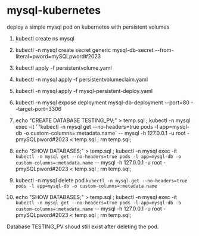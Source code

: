 # mysql-kubernetes
deploy a simple mysql pod on kubernetes with persistent volumes


1. kubectl create ns mysql

2. kubectl -n mysql create secret generic mysql-db-secret --from-literal=pword=mySQLpword#2023

3. kubectl apply -f persistentvolume.yaml

4. kubectl -n mysql apply -f persistentvolumeclaim.yaml

5. kubectl -n mysql apply -f mysql-persistent-deploy.yaml

6. kubectl -n mysql expose deployment mysql-db-deployment --port=80 --target-port=3306

7. echo "CREATE DATABASE TESTING_PV;" > temp.sql ; kubectl -n mysql exec -it '\`'kubectl -n mysql get --no-headers=true pods -l app=mysql-db -o custom-columns=:metadata.name` -- mysql -h 127.0.0.1 -u root -pmySQLpword#2023 < temp.sql ; rm temp.sql;

8. echo "SHOW DATABASES;" > temp.sql ; kubectl -n mysql exec -it `kubectl -n mysql get --no-headers=true pods -l app=mysql-db -o custom-columns=:metadata.name` -- mysql -h 127.0.0.1 -u root -pmySQLpword#2023 < temp.sql ; rm temp.sql;

9. kubectl -n mysql delete pod `kubectl -n mysql get --no-headers=true pods -l app=mysql-db -o custom-columns=:metadata.name`

10. echo "SHOW DATABASES;" > temp.sql ; kubectl -n mysql exec -it `kubectl -n mysql get --no-headers=true pods -l app=mysql-db -o custom-columns=:metadata.name` -- mysql -h 127.0.0.1 -u root -pmySQLpword#2023 < temp.sql ; rm temp.sql;

Database TESTING_PV shoud still exist after deleting the pod.

